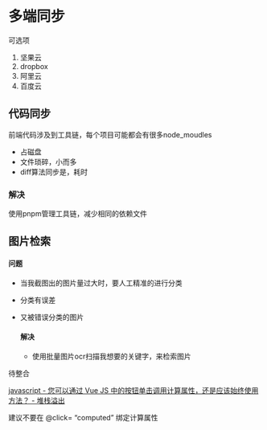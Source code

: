 # 多端同步 #

可选项

1. 坚果云
2. dropbox
3. 阿里云
4. 百度云





## 代码同步 ##

前端代码涉及到工具链，每个项目可能都会有很多node_moudles

- 占磁盘
- 文件琐碎，小而多
- diff算法同步是，耗时

### 解决 ###

使用pnpm管理工具链，减少相同的依赖文件











## 图片检索 ##

#### 		问题 ####

- 当我截图出的图片量过大时，要人工精准的进行分类

- 分类有误差

- 又被错误分类的图片

    #### 解决 ####

    - 使用批量图片ocr扫描我想要的关键字，来检索图片

    

    





待整合

[javascript - 您可以通过 Vue JS 中的按钮单击调用计算属性，还是应该始终使用方法？ - 堆栈溢出](https://stackoverflow.com/questions/61063602/can-you-call-a-computed-property-from-a-button-click-in-vue-js-or-should-you-alw)

 

建议不要在 @click= “computed” 绑定计算属性